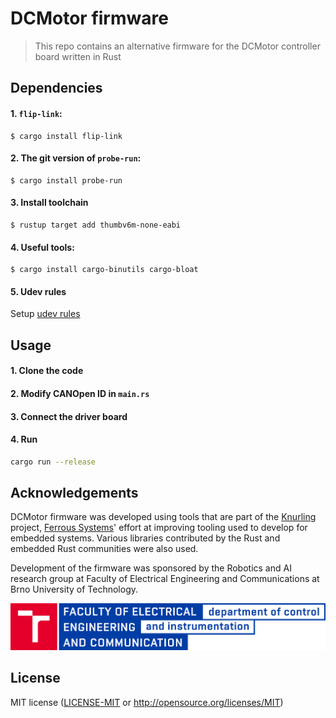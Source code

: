 # DCMotor firmware

> This repo contains an alternative firmware for the DCMotor controller board written in Rust

[`probe-run`]: https://crates.io/crates/probe-run
[`defmt`]: https://github.com/knurling-rs/defmt
[`flip-link`]: https://github.com/knurling-rs/flip-link

## Dependencies

#### 1. `flip-link`:
```console
$ cargo install flip-link
```

#### 2. The **git** version of `probe-run`:

<!-- TODO: update this once defmt is on crates.io? -->
```console
$ cargo install probe-run
```

#### 3. Install toolchain
```console
$ rustup target add thumbv6m-none-eabi
```

#### 4. Useful tools:
```console
$ cargo install cargo-binutils cargo-bloat
```
#### 5. Udev rules

Setup [udev rules](https://probe.rs/guide/2_probes/udev/)

## Usage

#### 1. Clone the code
#### 2. Modify CANOpen ID in `main.rs`
#### 3. Connect the driver board
#### 4. Run

```bash
cargo run --release
```

## Acknowledgements

DCMotor firmware was developed using tools that are part of the [Knurling] project, [Ferrous Systems]' effort at improving tooling used to develop for embedded systems. Various libraries contributed by the Rust and embedded Rust communities were also used.

Development of the firmware was sponsored by the Robotics and AI research group at Faculty of Electrical Engineering and Communications at Brno University of Technology.

![but](uamt_logo.png)

## License
MIT license ([LICENSE-MIT](LICENSE-MIT) or http://opensource.org/licenses/MIT)

[Knurling]: https://github.com/knurling-rs/meta
[Ferrous Systems]: https://ferrous-systems.com/
